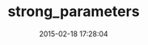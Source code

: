 ---
layout: post
title:  "strong_parameters"
repo:   "rails/strong_parameters"
date:   2015-02-18 17:28:04
gemurl: https://github.com/rails/strong_parameters
---